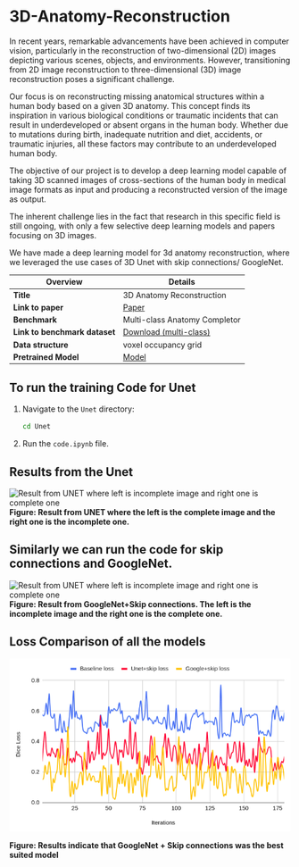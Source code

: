 # 3D-Anatomy-Reconstruction
In recent years, remarkable advancements have been achieved in
computer vision, particularly in the reconstruction of
two-dimensional (2D) images depicting various scenes, objects,
and environments. However, transitioning from 2D image
reconstruction to three-dimensional (3D) image reconstruction
poses a significant challenge.

Our focus is on reconstructing missing anatomical structures
within a human body based on a given 3D anatomy. This concept
finds its inspiration in various biological conditions or traumatic
incidents that can result in underdeveloped or absent organs in
the human body. Whether due to mutations during birth,
inadequate nutrition and diet, accidents, or traumatic injuries, all
these factors may contribute to an underdeveloped human body.

The objective of our project is to develop a deep learning model
capable of taking 3D scanned images of cross-sections of the
human body in medical image formats as input and producing a
reconstructed version of the image as output.

The inherent challenge lies in the fact that research in this specific
field is still ongoing, with only a few selective deep learning
models and papers focusing on 3D images.

We have made a deep learning model for 3d anatomy reconstruction, where we leveraged the use cases of 3D Unet with skip connections/ GoogleNet.

| Overview       | Details |
| -------------- | ------- |
| **Title**      | 3D Anatomy Reconstruction |
| **Link to paper** | [Paper](https://arxiv.org/abs/2309.04956) |
| **Benchmark**  | Multi-class Anatomy Completor |
| **Link to benchmark dataset** | [Download (multi-class)](https://files.icg.tugraz.at/f/b0623306eb9246be8c3c/?dl=1) |
| **Data structure** | voxel occupancy grid |
| **Pretrained Model** | [Model](https://drive.google.com/drive/folders/15iy86nhCFKLpnIPgxniZjJqspSbZv3Ub?usp=drive_link ) |

## To run the training Code for Unet

1. Navigate to the `Unet` directory:
    ```sh
    cd Unet
    ```
2. Run the `code.ipynb` file.

## Results from the Unet

![Result from UNET where left is incomplete image and right one is complete one](https://github.com/krishmittal1301/3D-anatomy-completer-/blob/main/Unet/WhatsApp%20Image%202024-05-07%20at%2010.55.53_28ebe640.jpg)
**Figure: Result from UNET where the left is the complete image and the right one is the incomplete one.**

## Similarly we can run the code for skip connections and GoogleNet.

![Result from UNET where left is incomplete image and right one is complete one](https://github.com/krishmittal1301/3D-anatomy-completer-/blob/main/Unet%2BSkip/WhatsApp%20Image%202024-05-14%20at%2016.10.08_2b9a161b.jpg)
**Figure: Result from GoogleNet+Skip connections. The left is the incomplete image and the right one is the complete one.**

## Loss Comparison of all the models

![Result](https://github.com/Techtronics21/3D-anatomy-reconstruction/blob/main/Loss_comparison.png)

**Figure: Results indicate that GoogleNet + Skip connections was the best suited model**
